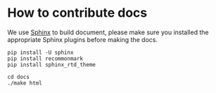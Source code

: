 # How to contribute docs

We use [Sphinx](https://www.sphinx-doc.org/en/master/) to build document, please make sure you installed the appropriate Sphinx plugins before making the docs.

```shell
pip install -U sphinx
pip install recommonmark
pip install sphinx_rtd_theme

cd docs
./make html
```